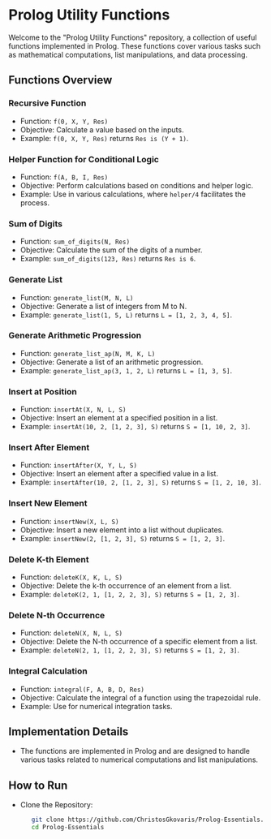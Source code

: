 # Prolog Utility Functions

Welcome to the "Prolog Utility Functions" repository, a collection of useful functions implemented in Prolog. These functions cover various tasks such as mathematical computations, list manipulations, and data processing.

## Functions Overview

### Recursive Function
- Function: `f(0, X, Y, Res)`
- Objective: Calculate a value based on the inputs.  
- Example: `f(0, X, Y, Res)` returns `Res is (Y + 1)`.

### Helper Function for Conditional Logic
- Function: `f(A, B, I, Res)`  
- Objective: Perform calculations based on conditions and helper logic.  
- Example: Use in various calculations, where `helper/4` facilitates the process.

### Sum of Digits
- Function: `sum_of_digits(N, Res)`  
- Objective: Calculate the sum of the digits of a number.  
- Example: `sum_of_digits(123, Res)` returns `Res is 6`.

### Generate List
- Function: `generate_list(M, N, L)`  
- Objective: Generate a list of integers from M to N.  
- Example: `generate_list(1, 5, L)` returns `L = [1, 2, 3, 4, 5]`.

### Generate Arithmetic Progression
- Function: `generate_list_ap(N, M, K, L)`  
- Objective: Generate a list of an arithmetic progression.  
- Example: `generate_list_ap(3, 1, 2, L)` returns `L = [1, 3, 5]`.

### Insert at Position
- Function: `insertAt(X, N, L, S)`  
- Objective: Insert an element at a specified position in a list.  
- Example: `insertAt(10, 2, [1, 2, 3], S)` returns `S = [1, 10, 2, 3]`.

### Insert After Element
- Function: `insertAfter(X, Y, L, S)`
- Objective: Insert an element after a specified value in a list.
- Example: `insertAfter(10, 2, [1, 2, 3], S)` returns `S = [1, 2, 10, 3]`.

### Insert New Element
- Function: `insertNew(X, L, S)`  
- Objective: Insert a new element into a list without duplicates.  
- Example: `insertNew(2, [1, 2, 3], S)` returns `S = [1, 2, 3]`.

### Delete K-th Element
- Function: `deleteK(X, K, L, S)`  
- Objective: Delete the k-th occurrence of an element from a list.  
- Example: `deleteK(2, 1, [1, 2, 2, 3], S)` returns `S = [1, 2, 3]`.

### Delete N-th Occurrence
- Function: `deleteN(X, N, L, S)`
- Objective: Delete the N-th occurrence of a specific element from a list.  
- Example: `deleteN(2, 1, [1, 2, 2, 3], S)` returns `S = [1, 2, 3]`.

### Integral Calculation
- Function: `integral(F, A, B, D, Res)`  
- Objective: Calculate the integral of a function using the trapezoidal rule.  
- Example: Use for numerical integration tasks.

## Implementation Details
- The functions are implemented in Prolog and are designed to handle various tasks related to numerical computations and list manipulations.

## How to Run
- Clone the Repository:
  ```bash
     git clone https://github.com/ChristosGkovaris/Prolog-Essentials.git
     cd Prolog-Essentials
